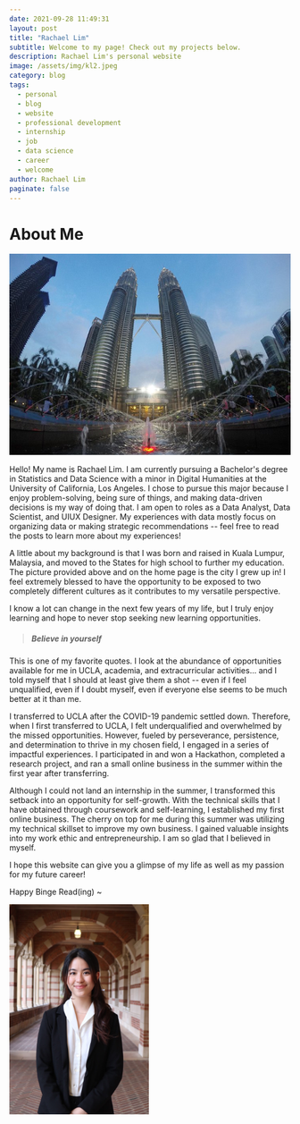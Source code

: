 ```yaml
---
date: 2021-09-28 11:49:31
layout: post
title: "Rachael Lim"
subtitle: Welcome to my page! Check out my projects below.
description: Rachael Lim's personal website
image: /assets/img/kl2.jpeg
category: blog
tags: 
  - personal
  - blog
  - website
  - professional development
  - internship
  - job
  - data science
  - career
  - welcome
author: Rachael Lim
paginate: false
---
```



# About Me

![Line Graph](/assets/img/kl.jpeg "KL")

Hello! My name is Rachael Lim. I am currently pursuing a Bachelor's degree in Statistics and Data Science with a minor in Digital Humanities at the University of California, Los Angeles. I chose to pursue this major because I enjoy problem-solving, being sure of things, and making data-driven decisions is my way of doing that. I am open to roles as a Data Analyst, Data Scientist, and UIUX Designer. My experiences with data mostly focus on organizing data or making strategic recommendations -- feel free to read the posts to learn more about my experiences!

A little about my background is that I was born and raised in Kuala Lumpur, Malaysia, and moved to the States for high school to further my education. The picture provided above and on the home page is the city I grew up in! I feel extremely blessed to have the opportunity to be exposed to two completely different cultures as it contributes to my versatile perspective.


I know a lot can change in the next few years of my life, but I truly enjoy learning and hope to never stop seeking new learning opportunities.

> ##### Believe in yourself

This is one of my favorite quotes. I look at the abundance of opportunities available for me in UCLA, academia, and extracurricular activities... and I told myself that I should at least give them a shot -- even if I feel unqualified, even if I doubt myself, even if everyone else seems to be much better at it than me.

I transferred to UCLA after the COVID-19 pandemic settled down. Therefore, when I first transferred to UCLA, I felt underqualified and overwhelmed by the missed opportunities. However, fueled by perseverance, persistence, and determination to thrive in my chosen field, I engaged in a series of impactful experiences. I participated in and won a Hackathon, completed a research project, and ran a small online business in the summer within the first year after transferring. 

Although I could not land an internship in the summer, I transformed this setback into an opportunity for self-growth. With the technical skills that I have obtained through coursework and self-learning, I established my first online business. The cherry on top for me during this summer was utilizing my technical skillset to improve my own business. I gained valuable insights into my work ethic and entrepreneurship. I am so glad that I believed in myself.

I hope this website can give you a glimpse of my life as well as my passion for my future career!

Happy Binge Read(ing) ~

<img class="img-rounded" src="/assets/img/pic.jpg" alt="Rachael Lim" width="250">
